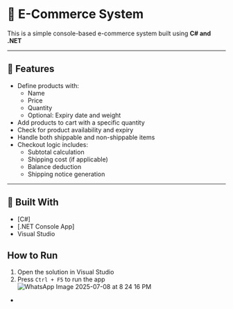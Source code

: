 # 🛒 E-Commerce System

This is a simple console-based e-commerce system built using **C# and .NET**

---

## 📌 Features

- Define products with:
  - Name
  - Price
  - Quantity
  - Optional: Expiry date and weight
- Add products to cart with a specific quantity
- Check for product availability and expiry
- Handle both shippable and non-shippable items
- Checkout logic includes:
  - Subtotal calculation
  - Shipping cost (if applicable)
  - Balance deduction
  - Shipping notice generation

---

## 🧱 Built With

- [C#]
- [.NET Console App]
- Visual Studio

## How to Run

1. Open the solution in Visual Studio
2. Press `Ctrl + F5` to run the app
![WhatsApp Image 2025-07-08 at 8 24 16 PM](https://github.com/user-attachments/assets/95e8c71a-d99b-48e6-88fa-14b578c4b615)

- 
